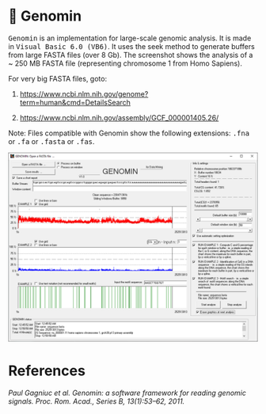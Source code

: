 # :dna: Genomin
<kbd>Genomin</kbd> is an implementation for large-scale genomic analysis. It is made in <kbd>Visual Basic 6.0 (VB6)</kbd>. It uses the seek method to generate buffers from large FASTA files (over 8 Gb). The screenshot shows the analysis of a ~ 250 MB FASTA file (representing chromosome 1 from Homo Sapiens).


For very big FASTA files, goto:

1) https://www.ncbi.nlm.nih.gov/genome?term=human&cmd=DetailsSearch

2) https://www.ncbi.nlm.nih.gov/assembly/GCF_000001405.26/

Note: Files compatible with Genomin show the following extensions: <kbd>.fna</kbd> or <kbd>.fa</kbd> or <kbd>.fasta</kbd> or <kbd>.fas</kbd>.

![screenshot](https://github.com/Gagniuc/Genomin/blob/main/img/Genomin%201.PNG)

# References

<i>Paul Gagniuc et al. Genomin: a software framework for reading genomic signals. Proc. Rom. Acad., Series B, 13(1):53–62, 2011.</i>

